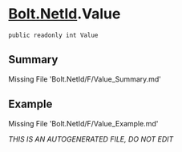 # [Bolt.NetId](Types/Bolt.NetId.md).Value
`public readonly int Value`
## Summary
Missing File 'Bolt.NetId/F/Value_Summary.md'
## Example
Missing File 'Bolt.NetId/F/Value_Example.md'

*THIS IS AN AUTOGENERATED FILE, DO NOT EDIT*
